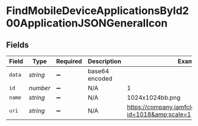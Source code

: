 # FindMobileDeviceApplicationsById200ApplicationJSONGeneralIcon


## Fields

| Field                                                          | Type                                                           | Required                                                       | Description                                                    | Example                                                        |
| -------------------------------------------------------------- | -------------------------------------------------------------- | -------------------------------------------------------------- | -------------------------------------------------------------- | -------------------------------------------------------------- |
| `data`                                                         | *string*                                                       | :heavy_minus_sign:                                             | base64 encoded                                                 |                                                                |
| `id`                                                           | *number*                                                       | :heavy_minus_sign:                                             | N/A                                                            | 1                                                              |
| `name`                                                         | *string*                                                       | :heavy_minus_sign:                                             | N/A                                                            | 1024x1024bb.png                                                |
| `uri`                                                          | *string*                                                       | :heavy_minus_sign:                                             | N/A                                                            | https://company.jamfcloud.com/iconservlet/?id=1018&amp;scale=1 |